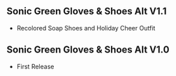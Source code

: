 ## Sonic Green Gloves & Shoes Alt V1.1
- Recolored Soap Shoes and Holiday Cheer Outfit

## Sonic Green Gloves & Shoes Alt V1.0
- First Release
